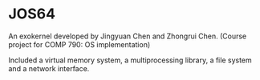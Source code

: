 # JOS64

An exokernel developed by Jingyuan Chen and Zhongrui Chen. (Course project for COMP 790: OS implementation)

Included a virtual memory system, a multiprocessing library, a file system and a network interface.
